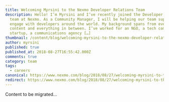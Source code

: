```yaml
---
title: Welcoming Myrsini to the Nexmo Developer Relations Team
description: Hello! I’m Myrsini and I’ve recently joined the Developer Relations
  team at Nexmo. As a Community Manager, I will be helping our team support and
  engage with developers around the world. My background spans from events to
  content and everything in between. I’ve worked for an NGO, a tech company, a
  startup, a communications agency […]
thumbnail: /content/blog/welcoming-myrsini-to-the-nexmo-developer-relations-team-dr/113.jpg
author: myrsini
published: true
published_at: 2018-08-27T16:55:42.000Z
comments: true
category: team
tags:
  - careers
canonical: https://www.nexmo.com/blog/2018/08/27/welcoming-myrsini-to-the-nexmo-developer-relations-team-dr
redirect: https://www.nexmo.com/blog/2018/08/27/welcoming-myrsini-to-the-nexmo-developer-relations-team-dr
---
```


Content to be migrated...
